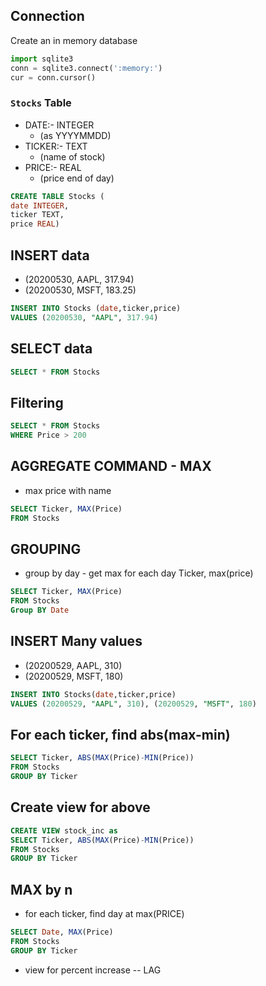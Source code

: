 ## Connection
Create an in memory database
```python
import sqlite3
conn = sqlite3.connect(':memory:')
cur = conn.cursor()

```

### `Stocks` Table
 - DATE:- INTEGER
    - (as YYYYMMDD)
 - TICKER:- TEXT
    - (name of stock)
 - PRICE:- REAL
    - (price end of day)
```sql
CREATE TABLE Stocks (
date INTEGER,
ticker TEXT,
price REAL)
```
    
## INSERT data
 - (20200530, AAPL, 317.94)
 - (20200530, MSFT, 183.25)
 
```sql
INSERT INTO Stocks (date,ticker,price)
VALUES (20200530, "AAPL", 317.94)
```

## SELECT data
```sql
SELECT * FROM Stocks
```

## Filtering
```sql
SELECT * FROM Stocks
WHERE Price > 200
```

## AGGREGATE COMMAND - MAX
 - max price with name 
```sql
SELECT Ticker, MAX(Price)
FROM Stocks
```


## GROUPING
 - group by day - get max for each day
 Ticker, max(price)

```sql
SELECT Ticker, MAX(Price)
FROM Stocks
Group BY Date
```

## INSERT Many values
 - (20200529, AAPL, 310)
 - (20200529, MSFT, 180)
```sql
INSERT INTO Stocks(date,ticker,price)
VALUES (20200529, "AAPL", 310), (20200529, "MSFT", 180)

```

## For each ticker, find abs(max-min)
```sql
SELECT Ticker, ABS(MAX(Price)-MIN(Price))
FROM Stocks
GROUP BY Ticker
```

## Create view for above
```sql
CREATE VIEW stock_inc as 
SELECT Ticker, ABS(MAX(Price)-MIN(Price))
FROM Stocks
GROUP BY Ticker
```

## MAX by n
 - for each ticker, find day at max(PRICE)
```sql
SELECT Date, MAX(Price)
FROM Stocks
GROUP BY Ticker
```

 - view for percent increase -- LAG
 	